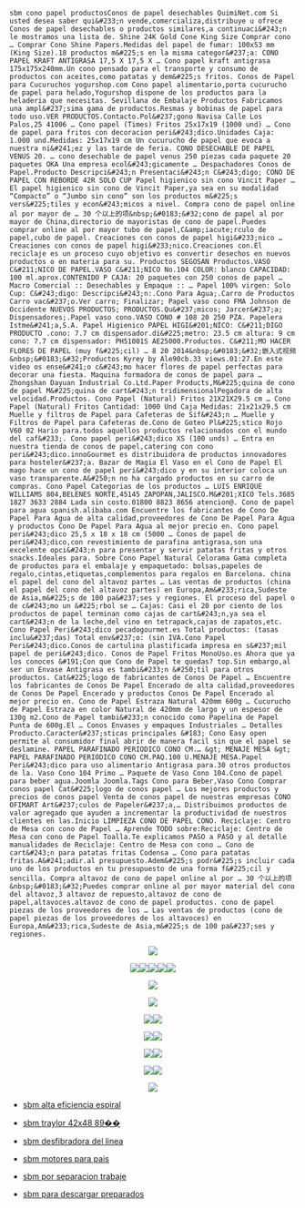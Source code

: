 
```
sbm cono papel productosConos de papel desechables QuimiNet.com Si usted desea saber qui&#233;n vende,comercializa,distribuye u ofrece Conos de papel desechables o productos similares,a continuaci&#243;n le mostramos una lista de. Shine 24K Gold Cone King Size Comprar cono … Comprar Cono Shine Papers.Medidas del papel de fumar: 100x53 mm (King Size).18 productos m&#225;s en la misma categor&#237;a: CONO PAPEL KRAFT ANTIGRASA 17,5 X 17,5 X … Cono papel kraft antigrasa 175x175x240mm.Un cono pensado para el transporte y consumo de productos con aceites,como patatas y dem&#225;s fritos. Conos de Papel para Cucuruchos yogurshop.com Cono papel alimentario,porta cucurucho de papel para helado,Yogurshop dispone de los productos para la heladeria que necesitas. Sevillana de Embalaje Productos Fabricamos una ampl&#237;sima gama de productos.Resmas y bobinas de papel para todo uso.VER PRODUCTOS.Contacto.Pol&#237;gono Navisa Calle Los Palos,25 41006 … Cono papel (Times) Fritos 25x17x19 (1000 und) … Cono de papel para fritos con decoracion peri&#243;dico.Unidades Caja: 1.000 und.Medidas: 25x17x19 cm Un cucurucho de papel que evoca a nuestra ni&#241;ez y las tarde de feria. CONO DESECHABLE DE PAPEL VENUS 20. … cono desechable de papel venus 250 piezas cada paquete 20 paquetes OKA Una empresa ecol&#243;gicamente … Despachadores Conos de Papel.Producto Descripci&#243;n Presentaci&#243;n C&#243;digo; CONO DE PAPEL CON REBORDE 42R SOLO CUP Papel higienico sin cono Vincit Paper … El papel higienico sin cono de Vincit Paper,ya sea en su modalidad “Compacto” o “Jumbo sin cono” son los productos m&#225;s vers&#225;tiles y econ&#243;micos a nivel. Compra cono de papel online al por mayor de … 30 个以上的项&nbsp;&#0183;&#32;cono de papel al por mayor de China,directorio de mayoristas de cono de papel.Puedes comprar online al por mayor tubo de papel,C&amp;iacute;rculo de papel,cubo de papel. Creaciones con conos de papel higi&#233;nico … Creaciones con conos de papel higi&#233;nico.Creaciones con.El reciclaje es un proceso cuyo objetivo es convertir desechos en nuevos productos o en materia para su. Productos SEGOSAN Productos.VASO C&#211;NICO DE PAPEL.VASO C&#211;NICO No.104 COLOR: blanco CAPACIDAD: 100 ml.aprox.CONTENIDO P CAJA: 20 paquetes con 250 conos de papel … Macro Comercial :: Desechables y Empaque :: … Papel 100% virgen: Solo Cup: C&#243;digo: Descripci&#243;n:.Cono Para Agua;.Carro de Productos Carro vac&#237;o.Ver carro; Finalizar; Papel vaso cono FMA Johnson de Occidente NUEVOS PRODUCTOS; PRODUCTOS.Qu&#237;micos; Jarcer&#237;a; Dispensadores;.Papel vaso cono.VASO CONO # 108 20 250 PZA. Papelera Istme&#241;a,S.A. Papel Higienico PAPEL HIGI&#201;NICO: C&#211;DIGO PRODUCTO .cono: 7.7 cm dispensador.di&#225;metro: 23.5 cm altura: 9 cm cono: 7.7 cm dispensador: PH51001S AE25000.Productos. C&#211;MO HACER FLORES DE PAPEL (muy f&#225;cil) … 8 20 2014&nbsp;&#0183;&#32;嵌入式视频&nbsp;&#0183;&#32;Productos Kyrey by Ale90cb.33 views.01:27.En este video os ense&#241;o c&#243;mo hacer flores de papel perfectas para decorar una fiesta. Maquina formadora de conos de papel para … Zhongshan Dayuan Industrial Co.Ltd.Paper Products,M&#225;quina de cono de papel M&#225;quina de cart&#243;n tridimensionalPegadora de alta velocidad.Productos. Cono Papel (Natural) Fritos 21X21X29.5 cm … Cono Papel (Natural) Fritos Cantidad: 1000 Und Caja Medidas: 21x21x29.5 cm Muelle y filtros de Papel para Cafeteras de Sif&#243;n … Muelle y Filtros de Papel para Cafeteras de.Cono de Goteo Pl&#225;stico Rojo V60 02 Hario para.todos aquellos productos relacionados con el mundo del caf&#233;. Cono papel peri&#243;dico XS (100 unds) … Entra en nuestra tienda de conos de papel,catering con cono peri&#243;dico.innoGourmet es distribuidora de productos innovadores para hosteler&#237;a. Bazar de Magia El Vaso en el Cono de Papel El mago hace un cono de papel peri&#243;dico y en su interior coloca un vaso transparente.A&#250;n no ha cargado productos en su carro de compras. Cono Papel Categorias de los productos … LUIS ENRIQUE WILLIAMS 804,BELENES NORTE,45145 ZAPOPAN,JALISCO.M&#201;XICO Tels.3685 1827 3633 2884 Lada sin costo.01800 8823 8656 atencion@. Cono de papel para agua spanish.alibaba.com Encuentre los fabricantes de Cono De Papel Para Agua de alta calidad,proveedores de Cono De Papel Para Agua y productos Cono De Papel Para Agua al mejor precio en. Cono papel peri&#243;dico 25,5 x 18 x 18 cm (5000 … Conos de papel de peri&#243;dico,con revestimiento de parafina antigrasa,son una excelente opci&#243;n para presentar y servir patatas fritas y otros snacks.Ideales para. Sobre Cono Papel Natural Celorama Gama completa de productos para el embalaje y empaquetado: bolsas,papeles de regalo,cintas,etiquetas,complementos para regalos en Barcelona. china el papel del cono del altavoz partes … Las ventas de productos (china el papel del cono del altavoz partes) en Europa,Am&#233;rica,Sudeste de Asia,m&#225;s de 100 pa&#237;ses y regiones. El proceso del papel o de c&#243;mo un &#225;rbol se … Cajas: Casi el 20 por ciento de los productos de papel terminan como cajas de cart&#243;n,ya sea el cart&#243;n de la leche,del vino en tetrapack,cajas de zapatos,etc. Cono Papel Peri&#243;dico pecadogourmet.es Total productos: (tasas inclu&#237;das) Total env&#237;o: (sin IVA.Cono Papel Peri&#243;dico.Conos de cartulina plastificada impresa en s&#237;mil papel de peri&#243;dico. Conos de Papel Fritos MonoUso.es Ahora que ya los conoces &#191;Con que Cono de Papel te quedas? top.Sin embargo,al ser un Envase Antigrasa es tambi&#233;n &#250;til para otros productos. Cat&#225;logo de fabricantes de Conos De Papel … Encuentre los fabricantes de Conos De Papel Encerado de alta calidad,proveedores de Conos De Papel Encerado y productos Conos De Papel Encerado al mejor precio en. Cono de Papel Estraza Natural 420mm 600g … Cucurucho de Papel Estraza en color Natural de 420mm de largo y un espesor de 130g m2.Cono de Papel tambi&#233;n conocido como Papelina de Papel Punta de 600g.El … Conos Envases y empaques Industriales … Detalles Producto.Caracter&#237;sticas principales &#183; Cono Easy open permite al consumidor final abrir de manera facil sin que el papel se deslamine. PAPEL PARAFINADO PERIODICO CONO CM.… &gt; MENAJE MESA &gt; PAPEL PARAFINADO PERIODICO CONO CM.PAQ.100 U.MENAJE MESA.Papel Peri&#243;dico para uso alimentario Antigrasa para.30 otros productos de la. Vaso Cono 104 Primo … Paquete de Vaso Cono 104.Cono de papel para beber agua.Joomla Joomla.Tags Cono para Beber,Vaso Cono Comprar conos papel Cat&#225;logo de conos papel … Los mejores productos y precios de conos papel Venta de conos papel de nuestras empresas CONO OFIMART Art&#237;culos de Papeler&#237;a,… Distribuimos productos de valor agregado que ayuden a incrementar la productividad de nuestros clientes en las.Inicio LIMPIEZA CONO DE PAPEL CONO. Reciclaje: Centro de Mesa con cono de Papel … Aprende TODO sobre:Reciclaje: Centro de Mesa con cono de Papel Toalla.Te explicamos PASO a PASO y al detalle manualidades de Reciclaje: Centro de Mesa con cono … Cono de cart&#243;n para patatas fritas Codensa … Cono para patatas fritas.A&#241;adir.al presupuesto.Adem&#225;s podr&#225;s incluir cada uno de los productos en tu presupuesto de una forma f&#225;cil y sencilla. Compra altavoz de cono de papel online al por … 30 个以上的项&nbsp;&#0183;&#32;Puedes comprar online al por mayor material del cono del altavoz,3 altavoz de repuesto,altavoz de cono de papel,altavoces.altavoz de cono de papel productos. cono de papel piezas de los proveedores de los … Las ventas de productos (cono de papel piezas de los proveedores de los altavoces) en Europa,Am&#233;rica,Sudeste de Asia,m&#225;s de 100 pa&#237;ses y regiones. 
```

<div align="center">

<a href="https://es-crusher.shibang-china.com/github&k=sbm+cono+papel+productos"><img src="https://static.shibang-china.com/es/crusher/logo.jpg"></a>

<a href="https://es-crusher.shibang-china.com/github&k=sbm+cono+papel+productos"><img src="https://static.shibang-china.com/es/crusher/index.jpg"></a><a href="https://es-crusher.shibang-china.com/material.htmlgithub&k=sbm+cono+papel+productos"><img src="https://static.shibang-china.com/es/crusher/material.jpg"></a><a href="https://es-crusher.shibang-china.com/application.htmlgithub&k=sbm+cono+papel+productos"><img src="https://static.shibang-china.com/es/crusher/application.jpg"></a><a href="https://es-crusher.shibang-china.com/aboutus.htmlgithub&k=sbm+cono+papel+productos"><img src="https://static.shibang-china.com/es/crusher/aboutus.jpg"></a><a href="https://es-crusher.shibang-china.com/contact.htmlgithub&k=sbm+cono+papel+productos"><img src="https://static.shibang-china.com/es/crusher/contact.jpg"></a>

<a href="https://es-crusher.shibang-china.com/github&k=sbm+cono+papel+productos"><img src="https://static.shibang-china.com/es/crusher/banner.jpg"></a>

<a href="https://swt.shibang-china.com/github&k=sbm+cono+papel+productos"><img src="https://static.shibang-china.com/es/crusher/text.jpg"></a>

<a href="https://swt.shibang-china.com/github&k=sbm+cono+papel+productos"><img src="https://static.shibang-china.com/es/crusher/chat.jpg"></a><a href="https://es-crusher.shibang-china.com/contact.htmlgithub&k=sbm+cono+papel+productos"><img src="https://static.shibang-china.com/es/crusher/message.jpg"></a>

<a href="https://es-crusher.shibang-china.com/products/pe.htmlgithub&k=sbm+cono+papel+productos"><img src="https://static.shibang-china.com/es/crusher/pe.jpg"></a><a href="https://es-crusher.shibang-china.com/products/pf.htmlgithub&k=sbm+cono+papel+productos"><img src="https://static.shibang-china.com/es/crusher/pf.jpg"></a>

<a href="https://es-crusher.shibang-china.com/products/hpt.htmlgithub&k=sbm+cono+papel+productos"><img src="https://static.shibang-china.com/es/crusher/hpt.jpg"></a><a href="https://es-crusher.shibang-china.com/products/vsi.htmlgithub&k=sbm+cono+papel+productos"><img src="https://static.shibang-china.com/es/crusher/vsi.jpg"></a>

<a href="https://es-crusher.shibang-china.com/products/klv.htmlgithub&k=sbm+cono+papel+productos"><img src="https://static.shibang-china.com/es/crusher/klv.jpg"></a><a href="https://es-crusher.shibang-china.com/products/portable.htmlgithub&k=sbm+cono+papel+productos"><img src="https://static.shibang-china.com/es/crusher/portable.jpg"></a>

<a href="https://swt.shibang-china.com/github&k=sbm+cono+papel+productos"><img src="https://static.shibang-china.com/es/crusher/case.jpg"></a>

</div>


* [sbm alta eficiencia espiral](sbm%20alta%20eficiencia%20espiral.md)

* [sbm traylor 42x48 89��](sbm%20traylor%2042x48%2089%EF%BF%BD%EF%BF%BD.md)

* [sbm desfibradora del linea](sbm%20desfibradora%20del%20linea.md)

* [sbm motores para pais](sbm%20motores%20para%20pais.md)

* [sbm por separacion trabaje](sbm%20por%20separacion%20trabaje.md)

* [sbm para descargar preparados](sbm%20para%20descargar%20preparados.md)